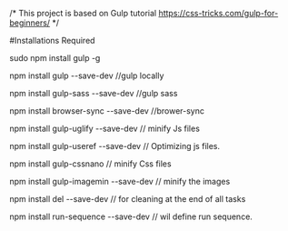 /* This project is based on Gulp tutorial https://css-tricks.com/gulp-for-beginners/ */

#Installations Required 

sudo npm install gulp -g

npm install gulp --save-dev //gulp locally

npm install gulp-sass --save-dev //gulp sass

npm install browser-sync --save-dev //brower-sync

npm install gulp-uglify --save-dev // minify Js files

npm install gulp-useref --save-dev // Optimizing js files.

npm install gulp-cssnano // minify Css files

npm install gulp-imagemin --save-dev // minify the images

npm install del --save-dev // for cleaning at the end of all tasks

npm install run-sequence --save-dev // wil define run sequence. 

